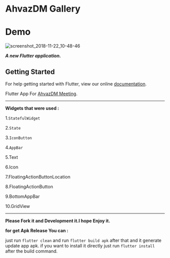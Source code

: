 
# AhvazDM Gallery 



# __Demo__


![screenshot_2018-11-22_10-48-46](https://user-images.githubusercontent.com/26750131/48912712-52415400-ee44-11e8-9994-5054dabd0ab2.png)



***A new Flutter application.***

## Getting Started

For help getting started with Flutter, view our online
[documentation](https://flutter.io/).


Flutter App For [AhvazDM Meeting](https://t.me/AhvazDM).


---

__Widgets that were used :__

1.```StatefulWidget```

2.```State```

3.```IconButton```

4.```AppBar```

5.Text

6.Icon

7.FloatingActionButtonLocation

8.FloatingActionButton

9.BottomAppBar

10.GridView


---

__Please Fork it and Development it.I hope Enjoy it.__


**for get Apk Release You can :**

just run ```flutter clean``` and run ```flutter build apk``` after that and it generate update app apk.
if you want to install it directly just run ```flutter install``` after the build command.
